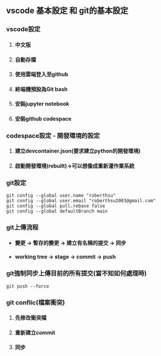 ## vscode 基本設定 和 git的基本設定

### vscode設定
1. #### 中文版
2. #### 自動存檔
3. #### 使用雲端登入至github
4. #### 終端機預設為Git bash
5. #### 安裝jupyter notebook
6. #### 安裝github codespace

### codespace設定 - 開發環境的設定
1. #### 建立devcontainer.json(要求建立python的開發環境)
2. #### 啟動開發環境(rebuilt)->可以想像成重新灌作業系統

### git設定
```
git config --global user.name "roberthsu"
git config --global user.email "roberthsu2003@gmail.com"
git config --global pull.rebase false
git config --global defaultBranch main
```

### git上傳流程

- #### 變更 -> 暫存的變更 -> 建立有名稱的提交 -> 同步
- #### working tree -> stage -> commit -> push

### git強制同步上傳目前的所有提交(當不知如何處理時)

```
git push --force
```

### git conflic(檔案衝突)

1. #### 先修改衝突檔
2. #### 重新建立commit
3. #### 同步

